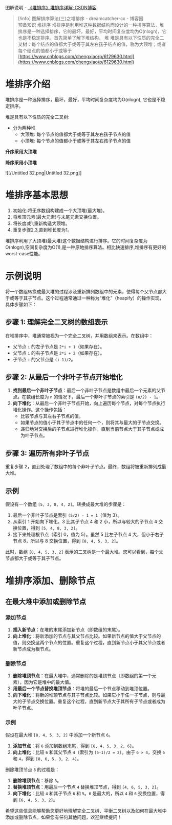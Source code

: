 图解说明 - [《堆排序》堆排序详解-CSDN博客](https://blog.csdn.net/Look_star/article/details/120220415#:~:text=%E5%A0%86%E6%8E%92%E5%BA%8F%E7%9A%84%E5%9F%BA%E6%9C%AC%E6%80%9D%E6%83%B3%E6%98%AF%EF%BC%9A%E5%B0%86%E5%BE%85%E6%8E%92%E5%BA%8F%E5%BA%8F%E5%88%97%E6%9E%84%E9%80%A0%E6%88%90%E4%B8%80%E4%B8%AA%E5%A4%A7%E9%A1%B6%E5%A0%86%EF%BC%8C%E6%AD%A4%E6%97%B6%EF%BC%8C%E6%95%B4%E4%B8%AA%E5%BA%8F%E5%88%97%E7%9A%84%E6%9C%80%E5%A4%A7%E5%80%BC%E5%B0%B1%E6%98%AF%E5%A0%86%E9%A1%B6%E7%9A%84%E6%A0%B9%E8%8A%82%E7%82%B9%E3%80%82,%E5%B0%86%E5%85%B6%E4%B8%8E%E6%9C%AB%E5%B0%BE%E5%85%83%E7%B4%A0%E8%BF%9B%E8%A1%8C%E4%BA%A4%E6%8D%A2%EF%BC%8C%E6%AD%A4%E6%97%B6%E6%9C%AB%E5%B0%BE%E5%B0%B1%E4%B8%BA%E6%9C%80%E5%A4%A7%E5%80%BC%E3%80%82%20%E7%84%B6%E5%90%8E%E5%B0%86%E5%89%A9%E4%BD%99n-1%E4%B8%AA%E5%85%83%E7%B4%A0%E9%87%8D%E6%96%B0%E6%9E%84%E9%80%A0%E6%88%90%E4%B8%80%E4%B8%AA%E5%A0%86%EF%BC%8C%E8%BF%99%E6%A0%B7%E4%BC%9A%E5%BE%97%E5%88%B0n%E4%B8%AA%E5%85%83%E7%B4%A0%E7%9A%84%E6%AC%A1%E5%B0%8F%E5%80%BC%E3%80%82)

  

> [!info] 图解排序算法(三)之堆排序 - dreamcatcher-cx - 博客园  
> 预备知识 堆排序 堆排序是利用堆这种数据结构而设计的一种排序算法，堆排序是一种选择排序，它的最坏，最好，平均时间复杂度均为O(nlogn)，它也是不稳定排序。首先简单了解下堆结构。 堆 堆是具有以下性质的完全二叉树：每个结点的值都大于或等于其左右孩子结点的值，称为大顶堆；或者每个结点的值都小于或等于  
> [https://www.cnblogs.com/chengxiao/p/6129630.html](https://www.cnblogs.com/chengxiao/p/6129630.html)  

# 堆排序介绍

堆排序是一种选择排序，最坏，最好，平均时间复杂度均为O(nlogn), 它也是不稳定排序。

堆是具有以下性质的完全二叉树:

- 分为两种堆
    - 大顶堆: 每个节点的值都大于或等于其左右孩子节点的值
    - 小顶堆: 每个节点的值都小于或等于其左右孩子节点的值

**升序采用大顶堆**

**降序采用小顶堆**

![[/Untitled 32.png|Untitled 32.png]]

  

# 堆排序基本思想

1. 初始化:将无序数组构建成一个大顶堆(最大堆)。
2. 将堆顶元素(最大元素)与末尾元素交换位置。
3. 将长度减1,重新构造大顶堆。
4. 重复步骤2,3,直到堆长度为1。

堆排序利用了大顶堆(最大堆)这个数据结构进行排序。它的时间复杂度为O(nlogn),空间复杂度为O(1),是一种原地排序算法。相比快速排序,堆排序有更好的 worst-case性能。

# 示例说明

将一个数组转换成最大堆的过程涉及重新排列数组中的元素，使得每个父节点都大于或等于其子节点。这个过程通常通过一种称为“堆化”（heapify）的操作实现，具体步骤如下：

## 步骤 1: 理解完全二叉树的数组表示

在堆排序中，堆通常被视为一个完全二叉树，并用数组来表示。在数组中：

- 父节点 `i` 的左子节点是 `2*i + 1`（如果存在）。
- 父节点 `i` 的右子节点是 `2*i + 2`（如果存在）。
- 子节点 `i` 的父节点是 `(i-1)/2`。

## 步骤 2: 从最后一个非叶子节点开始堆化

1. **找到最后一个非叶子节点**：最后一个非叶子节点是数组中最后一个元素的父节点。在数组长度为 `n` 的情况下，最后一个非叶子节点的索引是 `(n/2) - 1`。
2. **向下堆化**：从最后一个非叶子节点开始，向上遍历每个节点，对每个节点执行堆化操作。这个操作包括：
    - 比较节点与其左右子节点的值。
    - 如果节点的值小于其子节点中的任何一个，则将其与最大的子节点交换。
    - 递归地对交换后的子节点进行堆化操作，直到当前节点大于其子节点或成为叶子节点。

## 步骤 3: 遍历所有非叶子节点

重复步骤 2，直到处理了数组中的每个非叶子节点。最终，数组将被重新排列成最大堆。

## 示例

假设有一个数组 `[5, 3, 8, 4, 2]`。转换成最大堆的步骤是：

1. 最后一个非叶子节点是索引 `(5/2) - 1 = 1`（值为 3）。
2. 从索引 1 开始向下堆化。3 比其子节点 4 和 2 小，所以与较大的子节点 4 交换位置，得到 `[5, 4, 8, 3, 2]`。
3. 接下来处理根节点（索引 0，值为 5）。虽然 5 比左子节点 4 大，但小于右子节点 8，所以与 8 交换位置，得到 `[8, 4, 5, 3, 2]`。

此时，数组 `[8, 4, 5, 3, 2]` 表示的二叉树是一个最大堆。您可以看到，每个父节点都大于或等于其子节点。

# 堆排序添加、删除节点

## 在最大堆中添加或删除节点

### 添加节点

1. **插入新节点**：在堆的末尾添加新节点（即数组的末尾）。
2. **向上堆化**：将新添加的节点与其父节点比较。如果新节点的值大于父节点的值，则交换这两个节点的位置。重复这个过程，直到新节点小于其父节点或者新节点成为根节点。

### 删除节点

1. **删除堆顶节点**：在最大堆中，通常删除的是堆顶节点（即数组的第一个元素），因为它是堆中的最大值。
2. **用最后一个节点替换堆顶节点**：将堆的最后一个节点移动到堆顶位置。
3. **向下堆化**：将新的堆顶节点与其子节点比较。如果它小于任一子节点，则与最大的子节点交换位置。重复这个过程，直到新节点大于其所有子节点或者成为叶子节点。

### 示例

假设在最大堆 `[8, 4, 5, 3, 2]` 中添加一个新节点 `6`。

1. **添加节点**：将 `6` 添加到数组末尾，得到 `[8, 4, 5, 3, 2, 6]`。
2. **向上堆化**：比较 `6` 和其父节点 `4`（索引为 `(5-1)/2 = 2`）。由于 `6 > 4`，交换 `6` 和 `4`，得到 `[8, 6, 5, 3, 2, 4]`。

删除堆顶节点 `8` 的过程是：

1. **删除堆顶节点**：移除 `8`。
2. **替换堆顶节点**：用最后一个节点 `4` 替换堆顶节点，得到 `[4, 6, 5, 3, 2]`。
3. **向下堆化**：比较 `4` 和其子节点 `6` 和 `5`。`6` 是最大的，所以 `4` 和 `6` 交换位置，得到 `[6, 4, 5, 3, 2]`。

希望这些信息能够帮助您更好地理解完全二叉树、平衡二叉树以及如何在最大堆中添加或删除节点。如果您有任何其他问题，欢迎继续提问！